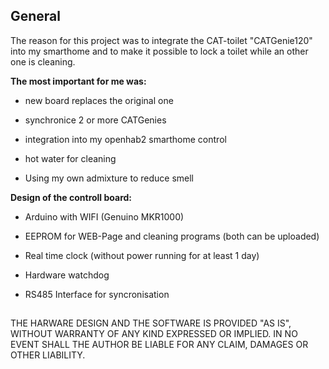 ## General ##
The reason for this project was to integrate the CAT-toilet "CATGenie120" into my smarthome and to make it possible to lock a toilet while an other one is cleaning.

 

**The most important for me was:**


- new board replaces the original one


- synchronice 2 or more CATGenies


- integration into my openhab2 smarthome control


- hot water for cleaning


- Using my own admixture to reduce smell

**Design of the controll board:**


- Arduino with WIFI (Genuino MKR1000)


- EEPROM for WEB-Page and cleaning programs (both can be uploaded)


- Real time clock (without power running for at least 1 day)


- Hardware watchdog


- RS485 Interface for syncronisation

##  ##

THE HARWARE DESIGN AND THE SOFTWARE IS PROVIDED "AS IS", WITHOUT WARRANTY OF ANY KIND EXPRESSED OR IMPLIED. IN NO EVENT SHALL THE AUTHOR BE LIABLE FOR ANY CLAIM, DAMAGES OR OTHER LIABILITY.
